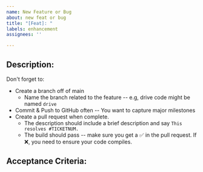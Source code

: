 ```yaml
---
name: New Feature or Bug
about: new feat or bug
title: "[Feat]: "
labels: enhancement
assignees: ''

---
```


## Description:
 
Don't forget to:
- Create a branch off of main
  - Name the branch related to the feature -- e.g, drive code might be named `drive`
- Commit & Push to GitHub often -- You want to capture major milestones 
- Create a pull request when complete. 
  - The description should include a brief description and say `This resolves #TICKETNUM.`
  - The build should pass -- make sure you get a ✅ in the pull request. If ❌, you need to ensure your code compiles.

## Acceptance Criteria:
